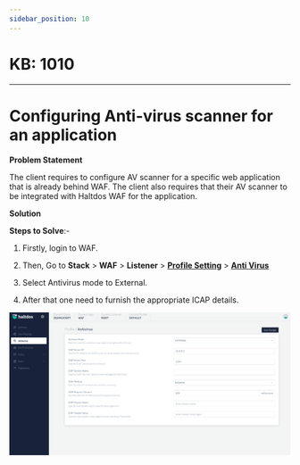 ```yaml
---
sidebar_position: 10
---
```


# KB: 1010
-----------

# Configuring Anti-virus scanner for an application

**Problem Statement**

The client requires to configure AV scanner for a specific web application that is already behind WAF. The client also requires that their AV scanner to be integrated with Haltdos WAF for the application.

**Solution**

**Steps to Solve**:-

1. Firstly, login to WAF.

2. Then, Go to **Stack** > **WAF** > **Listener** > [**Profile Setting**](waf/listener/profiles/settings.md) > [**Anti Virus**](waf/listener/profiles/anti_virus.md)

3. Select Antivirus mode to External.

4. After that one need to furnish the appropriate ICAP details.

![kb-1010](/img/waf/kb/v2/antivirus_kb_1010_1.png)